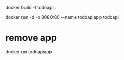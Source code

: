 docker build -t todoapi .

docker run -d -p 8080:80 --name todoapiapp todoapi

# remove app
docker rm todoapiapp 